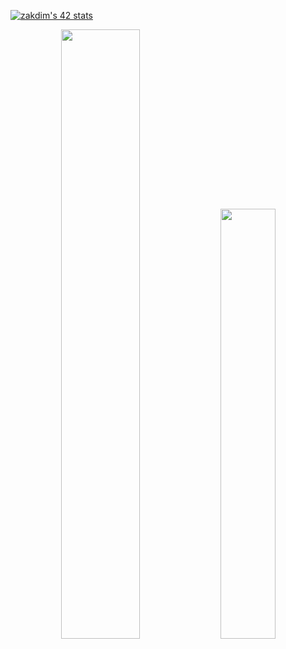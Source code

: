 
[![zakdim's 42 stats](https://badge.mediaplus.ma/kettlebells/zakdim)](https://github.com/Z-Akdim)
<div align="center">
<p>
<img width="50%" src="https://github-readme-stats.vercel.app/api?username=Z-Akdim&show_icons=true&theme=radical" />
<img width="42%" src="https://github-readme-stats.anuraghazra1.vercel.app/api/top-langs/?username=Z-Akdim&layout=compact&bg_color=30,e96443,904e95&title_color=fff&text_color=fff" />
</p>

</div>
